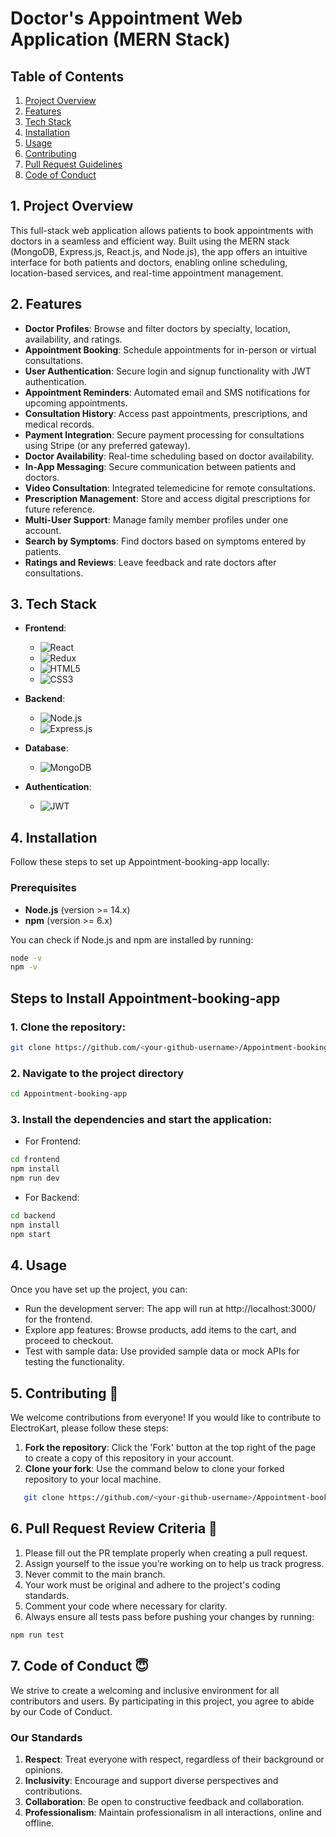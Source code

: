 
# Doctor's Appointment Web Application (MERN Stack)

## Table of Contents
1. [Project Overview](#1-project-overview)
2. [Features](#2-features)
3. [Tech Stack](3-tech-stack)
4. [Installation](#4-installation)
5. [Usage](#5-usage)
6. [Contributing](#6-contributing-)
7. [Pull Request Guidelines](#7-pull-request-review-criteria-)
8. [Code of Conduct](#8-code-of-conduct-)


## 1. Project Overview

This full-stack web application allows patients to book appointments with doctors in a seamless and efficient way. Built using the MERN stack (MongoDB, Express.js, React.js, and Node.js), the app offers an intuitive interface for both patients and doctors, enabling online scheduling, location-based services, and real-time appointment management.

## 2. Features

- **Doctor Profiles**: Browse and filter doctors by specialty, location, availability, and ratings.
- **Appointment Booking**: Schedule appointments for in-person or virtual consultations.
- **User Authentication**: Secure login and signup functionality with JWT authentication.
- **Appointment Reminders**: Automated email and SMS notifications for upcoming appointments.
- **Consultation History**: Access past appointments, prescriptions, and medical records.
- **Payment Integration**: Secure payment processing for consultations using Stripe (or any preferred gateway).
- **Doctor Availability**: Real-time scheduling based on doctor availability.
- **In-App Messaging**: Secure communication between patients and doctors.
- **Video Consultation**: Integrated telemedicine for remote consultations.
- **Prescription Management**: Store and access digital prescriptions for future reference.
- **Multi-User Support**: Manage family member profiles under one account.
- **Search by Symptoms**: Find doctors based on symptoms entered by patients.
- **Ratings and Reviews**: Leave feedback and rate doctors after consultations.

  
## 3. Tech Stack

- **Frontend**: 
  - ![React](https://img.shields.io/badge/React-61DAFB?style=flat-square&logo=react&logoColor=black)
  - ![Redux](https://img.shields.io/badge/Redux-764ABC?style=flat-square&logo=redux&logoColor=white)
  - ![HTML5](https://img.shields.io/badge/HTML5-E34F26?style=flat-square&logo=html5&logoColor=white)
  - ![CSS3](https://img.shields.io/badge/CSS3-1572B6?style=flat-square&logo=css3&logoColor=white)

- **Backend**: 
  - ![Node.js](https://img.shields.io/badge/Node.js-8CC84B?style=flat-square&logo=node.js&logoColor=white)
  - ![Express.js](https://img.shields.io/badge/Express.js-404D59?style=flat-square&logo=express&logoColor=white)

- **Database**: 
  - ![MongoDB](https://img.shields.io/badge/MongoDB-47A248?style=flat-square&logo=mongodb&logoColor=white)

- **Authentication**: 
  - ![JWT](https://img.shields.io/badge/JWT-000000?style=flat-square&logo=json-web-tokens&logoColor=white)


## 4. Installation

Follow these steps to set up Appointment-booking-app locally:

### Prerequisites
- **Node.js** (version >= 14.x)
- **npm** (version >= 6.x)

You can check if Node.js and npm are installed by running:
```bash
node -v
npm -v
```
## Steps to Install Appointment-booking-app

### 1. Clone the repository:
```bash
git clone https://github.com/<your-github-username>/Appointment-booking-app.git
```
### 2. Navigate to the project directory
```bash
cd Appointment-booking-app
```
### 3. Install the dependencies and start the application:
- For Frontend:
```bash
cd frontend
npm install
npm run dev
```
- For Backend:
```bash
cd backend
npm install
npm start
```

## 4. Usage

Once you have set up the project, you can:

- Run the development server: The app will run at http://localhost:3000/ for the frontend.
- Explore app features: Browse products, add items to the cart, and proceed to checkout.
- Test with sample data: Use provided sample data or mock APIs for testing the functionality.


## 5. Contributing 🤝

We welcome contributions from everyone! If you would like to contribute to ElectroKart, please follow these steps:

1. **Fork the repository**: Click the 'Fork' button at the top right of the page to create a copy of this repository in your account.
2. **Clone your fork**: Use the command below to clone your forked repository to your local machine.
```bash
   git clone https://github.com/<your-github-username>/Appointment-booking-app.git
```


## 6. Pull Request Review Criteria 🧲

1. Please fill out the PR template properly when creating a pull request.
2. Assign yourself to the issue you’re working on to help us track progress.
3. Never commit to the main branch.
4. Your work must be original and adhere to the project's coding standards.
5. Comment your code where necessary for clarity.
6. Always ensure all tests pass before pushing your changes by running:
```bash
npm run test
```

## 7. Code of Conduct 😇

We strive to create a welcoming and inclusive environment for all contributors and users. By participating in this project, you agree to abide by our Code of Conduct.

### Our Standards

1. **Respect**: Treat everyone with respect, regardless of their background or opinions.
2. **Inclusivity**: Encourage and support diverse perspectives and contributions.
3. **Collaboration**: Be open to constructive feedback and collaboration.
4. **Professionalism**: Maintain professionalism in all interactions, online and offline.


